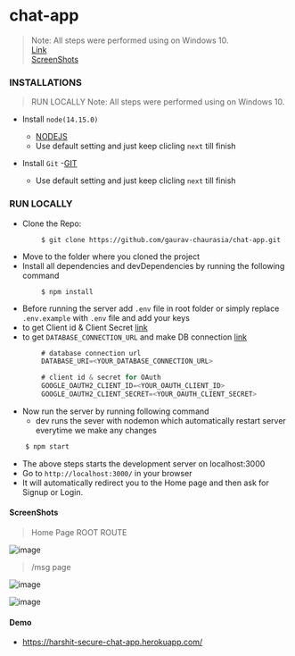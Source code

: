# chat-app

> Note: All steps were performed using on Windows 10.  
> [Link](https://dlhd.herokuapp.com/msg)  
> [ScreenShots](#ScreenShots)  

### INSTALLATIONS

> RUN LOCALLY
> Note: All steps were performed using on Windows 10.

- Install `node(14.15.0)` 
  - [NODEJS](https://nodejs.org/en/)
  - Use default setting and just keep clicling `next` till finish

- Install `Git` 
  -[GIT](https://git-scm.com/)
  - Use default setting and just keep clicling `next` till finish


### RUN LOCALLY

- Clone the Repo:

```
        $ git clone https://github.com/gaurav-chaurasia/chat-app.git
```

- Move to the folder where you cloned the project 
- Install all dependencies and devDependencies by running the following command

```
        $ npm install
```

- Before running the server add `.env` file in root folder or simply replace `.env.example` with `.env` file and add your keys
- to get Client id & Client Secret [link](https://www.balbooa.com/gridbox-documentation/how-to-get-google-client-id-and-client-secret)
- to get `DATABASE_CONNECTION_URL` and make DB connection [link](https://medium.com/@sergio13prez/connecting-to-mongodb-atlas-d1381f184369)

```js
        # database connection url
        DATABASE_URI=<YOUR_DATABASE_CONNECTION_URL>

        # client id & secret for OAuth
        GOOGLE_OAUTH2_CLIENT_ID=<YOUR_OAUTH_CLIENT_ID>
        GOOGLE_OAUTH2_CLIENT_SECRET=<YOUR_OAUTH_CLIENT_SECRET>
```


- Now run the server by running following command
  - dev runs the sever with nodemon which automatically restart server everytime we make any changes  

```js
    $ npm start
```

- The above steps starts the development server on localhost:3000 
- Go to `http://localhost:3000/` in your browser 
- It will automatically redirect you to the Home page and then ask for Signup or Login.

#### ScreenShots

> Home Page ROOT ROUTE    

![image](https://user-images.githubusercontent.com/56792415/147547035-90ea9998-9cb3-4531-ad45-56a21443c019.png)


> /msg page    

![image](https://user-images.githubusercontent.com/56792415/147546900-995c9c31-ccdf-415c-b856-0453d5c122b6.png)

![image](https://user-images.githubusercontent.com/56792415/147546962-85cd340d-0221-4a54-8b31-55e8346708e3.png)


#### Demo
- https://harshit-secure-chat-app.herokuapp.com/
